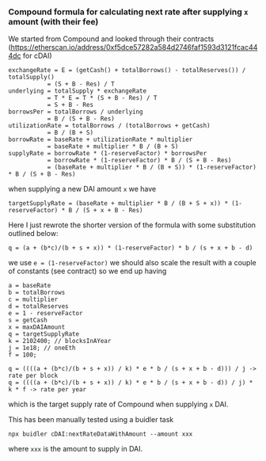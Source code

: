 ### Compound formula for calculating next rate after supplying `x` amount (with their fee)
We started from Compound and looked through their contracts (https://etherscan.io/address/0xf5dce57282a584d2746faf1593d3121fcac444dc for cDAI)

```
exchangeRate = E = (getCash() + totalBorrows() - totalReserves()) / totalSupply()
           = (S + B - Res) / T
underlying = totalSupply * exchangeRate
           = T * E = T * (S + B - Res) / T
           = S + B - Res
borrowsPer = totalBorrows / underlying
           = B / (S + B - Res)
utilizationRate = totalBorrows / (totalBorrows + getCash)
           = B / (B + S)
borrowRate = baseRate + utilizationRate * multiplier
           = baseRate + multiplier * B / (B + S)
supplyRate = borrowRate * (1-reserveFactor) * borrowsPer
           = borrowRate * (1-reserveFactor) * B / (S + B - Res)
           = (baseRate + multiplier * B / (B + S)) * (1-reserveFactor) * B / (S + B - Res)
```
when supplying a new DAI amount `x` we have

```
targetSupplyRate = (baseRate + multiplier * B / (B + S + x)) * (1-reserveFactor) * B / (S + x + B - Res)
```

Here I just rewrote the shorter version of the formula with some substitution outlined below:
```
q = (a + (b*c)/(b + s + x)) * (1-reserveFactor) * b / (s + x + b - d)
```
we use `e = (1-reserveFactor)`
we should also scale the result with a couple of constants (see contract)
so we end up having
```
a = baseRate
b = totalBorrows
c = multiplier
d = totalReserves
e = 1 - reserveFactor
s = getCash
x = maxDAIAmount
q = targetSupplyRate
k = 2102400; // blocksInAYear
j = 1e18; // oneEth
f = 100;

q = ((((a + (b*c)/(b + s + x)) / k) * e * b / (s + x + b - d))) / j -> rate per block
q = ((((a + (b*c)/(b + s + x)) / k) * e * b / (s + x + b - d)) / j) * k * f -> rate per year
```
which is the target supply rate of Compound when supplying `x` DAI.

This has been manually tested using a buidler task
```
npx buidler cDAI:nextRateDataWithAmount --amount xxx
```
where `xxx` is the amount to supply in DAI.
